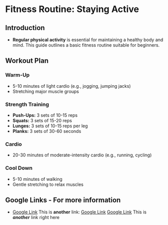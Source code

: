 # **Fitness Routine: Staying Active**

## **Introduction**
- **Regular physical activity** is essential for maintaining a healthy body and mind. This guide outlines a basic fitness routine suitable for beginners.

## Workout Plan

### Warm-Up
- 5-10 minutes of light cardio (e.g., jogging, jumping jacks)
- Stretching major muscle groups

### Strength Training
- **Push-Ups:** 3 sets of 10-15 reps
-  **Squats:** 3 sets of 15-20 reps
-  **Lunges:** 3 sets of 10-15 reps per leg
-  **Planks:** 3 sets of 30-60 seconds

### Cardio
- 20-30 minutes of moderate-intensity cardio (e.g., running, cycling)

### Cool Down
- 5-10 minutes of walking
- Gentle stretching to relax muscles

## Google Links - For more information
- [Google Link](https://www.google.com/)
This is **another** link: [Google Link](https://www.google.com/)
[Google Link](https://www.google.com/) This is **_another_** link right here
